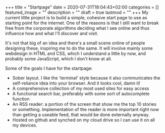 +++
title =  "Startpage"
date = 2020-07-31T18:04:43+02:00
categories = []
featured_image = ""
description = ""
draft = true
lastmod = ""
+++
My current little project is to build a simple, cohesive start page to use as starting point for the internet. One of the reasons is that I still want to break free from the corporate algorithms deciding what I see online and thus influence how and what I'll discover and visit.

It's not that big of an idea and there's a small scene online of people designing these, inspiring me to do the same. It will involve mainly some webdesign in HTML and CSS, which I understand a little by now, and probably some JavaScript, which I don't know at all.
<!--more-->

Some of the goals I have for the startpage:
* Sober layout. I like the 'terminal' style because it also communicates the self-reliance idea into your browser. And it looks cool, damn it!
* A comprehensive collection of my most used sites for easy access
* A functional search bar, preferably with some sort of autocomplete function
* An RSS reader: a portion of the screen that show me the top 10 stories or something. Implementation of the reader is more important right now than getting a useable feed, that would be done externally anyway.
* Hosted on github and synched on my cloud drive so I can use it on all my devices.

